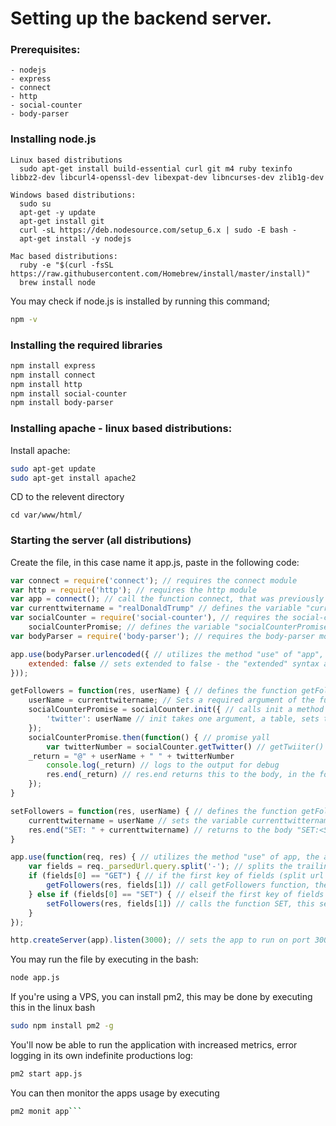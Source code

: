 # Setting up the backend server.

### Prerequisites:
```
- nodejs
- express
- connect
- http
- social-counter
- body-parser
```

### Installing node.js

```
Linux based distributions
  sudo apt-get install build-essential curl git m4 ruby texinfo libbz2-dev libcurl4-openssl-dev libexpat-dev libncurses-dev zlib1g-dev

Windows based distributions:
  sudo su
  apt-get -y update
  apt-get install git
  curl -sL https://deb.nodesource.com/setup_6.x | sudo -E bash -  
  apt-get install -y nodejs  

Mac based distributions:
  ruby -e "$(curl -fsSL https://raw.githubusercontent.com/Homebrew/install/master/install)"
  brew install node
```

You may check if node.js is installed by running this command;
```bash
npm -v
```

### Installing the required libraries

```bash
npm install express
npm install connect
npm install http
npm install social-counter
npm install body-parser
```


### Installing apache - linux based distributions: 

Install apache:
```bash
sudo apt-get update
sudo apt-get install apache2
```

CD to the relevent directory

```
cd var/www/html/
```

### Starting the server (all distributions)

Create the file, in this case name it app.js, paste in the following code:

```js
var connect = require('connect'); // requires the connect module
var http = require('http'); // requires the http module
var app = connect(); // call the function connect, that was previously defined by calling the module connect
var currenttwitername = "realDonaldTrump" // defines the variable "currenttwittername" to the scope memory
var socialCounter = require('social-counter'), // requires the social-counter module
	socialCounterPromise; // defines the variable "socialCounterPromise" to the scope memory
var bodyParser = require('body-parser'); // requires the body-parser module

app.use(bodyParser.urlencoded({ // utilizes the method "use" of "app", extends urlenocded function as a method of previously defined bodyParser
	extended: false // sets extended to false - the "extended" syntax allows for rich objects and arrays to be encoded into the URL-encoded format, allowing for a JSON-like experience with URL-encoded.
}));

getFollowers = function(res, userName) { // defines the function getFollowers
	userName = currenttwitername; // Sets a required argument of the function getFollowers to "currenttwitternam"
	socialCounterPromise = socialCounter.init({ // calls init a method of socialCounter
		'twitter': userName // init takes one argument, a table, sets the first key [0] to userName which was a required argument
	});
	socialCounterPromise.then(function() { // promise yall
		var twitterNumber = socialCounter.getTwitter() // getTwiiter() function returns the number of followers of the twitter account defined in the init method of soialConter
    _return = "@" + userName + " " + twitterNumber
		console.log(_return) // logs to the output for debug 
		res.end(_return) // res.end returns this to the body, in the format @<USERNAME>_Followers:<SPACE><#TWITTER_FOLLOWERS>
	});
}

setFollowers = function(res, userName) { // defines the function getFollowers, takes two arguments
	currenttwitername = userName // sets the variable currenttwittername, defined in global scope to username
	res.end("SET: " + currenttwitername) // returns to the body "SET:<SPACE><CURRENT_TWITTER_NAME>"
}

app.use(function(req, res) { // utilizes the method "use" of app, the argument being a function the first the request, this being the trailing url query split at -
	var fields = req._parsedUrl.query.split('-'); // splits the trailing url query at -
	if (fields[0] == "GET") { // if the first key of fields (split url at - and then pushed into table) is equal to GET
		getFollowers(res, fields[1]) // call getFollowers function, the first being a refrence to the body,the second argument being the second key of the array fields
	} else if (fields[0] == "SET") { // elseif the first key of fields (split url at - and then pushed into table) is equal to SET
		setFollowers(res, fields[1]) // calls the function SET, this sets the currenttwittername to the second key of the table fields
	}
});

http.createServer(app).listen(3000); // sets the app to run on port 3000
```
You may run the file by executing in the bash:
```bash
node app.js
```

If you're using a VPS, you can install pm2, this may be done by executing this in the linux bash
```bash
sudo npm install pm2 -g
```

You'll now be able to run the application with increased metrics, error logging in its own indefinite productions log:
```bash
pm2 start app.js
```

You can then monitor the apps usage by executing

```bash
pm2 monit app```
